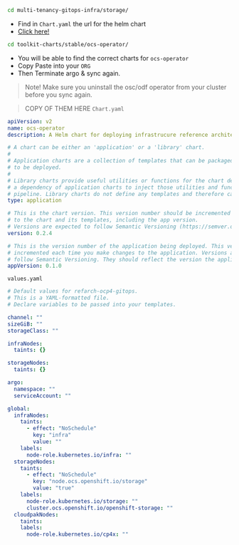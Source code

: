 ```bash
cd multi-tenancy-gitops-infra/storage/
```
- Find in `Chart.yaml` the url for the helm chart
- [Click here!](https://github.com/cloud-native-toolkit/toolkit-charts)

```bash
cd toolkit-charts/stable/ocs-operator/
```
- You will be able to find the correct charts for `ocs-operator`
- Copy Paste into your `ORG`
- Then Terminate argo & sync again.

> Note!
> Make sure you uninstall the osc/odf operator from your cluster before you sync again.

> COPY OF THEM HERE
`Chart.yaml`
```yaml
apiVersion: v2
name: ocs-operator
description: A Helm chart for deploying infrastrucure reference architecture to OpenShift 4.x clusters

# A chart can be either an 'application' or a 'library' chart.
#
# Application charts are a collection of templates that can be packaged into versioned archives
# to be deployed.
#
# Library charts provide useful utilities or functions for the chart developer. They're included as
# a dependency of application charts to inject those utilities and functions into the rendering
# pipeline. Library charts do not define any templates and therefore cannot be deployed.
type: application

# This is the chart version. This version number should be incremented each time you make changes
# to the chart and its templates, including the app version.
# Versions are expected to follow Semantic Versioning (https://semver.org/)
version: 0.2.4

# This is the version number of the application being deployed. This version number should be
# incremented each time you make changes to the application. Versions are not expected to
# follow Semantic Versioning. They should reflect the version the application is using.
appVersion: 0.1.0
```
`values.yaml`
```yaml
# Default values for refarch-ocp4-gitops.
# This is a YAML-formatted file.
# Declare variables to be passed into your templates.

channel: ""
sizeGiB: ""
storageClass: ""

infraNodes:
  taints: {}

storageNodes:
  taints: {}

argo:
  namespace: ""
  serviceAccount: ""

global:
  infraNodes:
    taints:
      - effect: "NoSchedule"
        key: "infra"
        value: ""
    labels:
      node-role.kubernetes.io/infra: ""
  storageNodes:
    taints:
      - effect: "NoSchedule"
        key: "node.ocs.openshift.io/storage"
        value: "true"
    labels:
      node-role.kubernetes.io/storage: ""
      cluster.ocs.openshift.io/openshift-storage: ""
  cloudpakNodes:
    taints:
    labels:
      node-role.kubernetes.io/cp4x: ""
```
